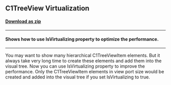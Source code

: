## C1TreeView Virtualization
#### [Download as zip](https://grapecity.github.io/DownGit/#/home?url=https://github.com/GrapeCity/ComponentOne-WPF-Samples/tree/master/NET_4.6.2/C1.WPF/CS/C1TreeViewVirtualizationSample)
____
#### Shows how to use IsVirtualizing property to optimize the performance.
____

You may want to show many hierarchical C1TreeViewItem elements. But it 
always take very long time to create these elements and add them into 
the visual tree. Now you can use IsVirtualizing property to improve the
 performance. Only the C1TreeViewItem elements in view port size would 
be created and added into the visual tree if you set IsVirtualizing to true.

